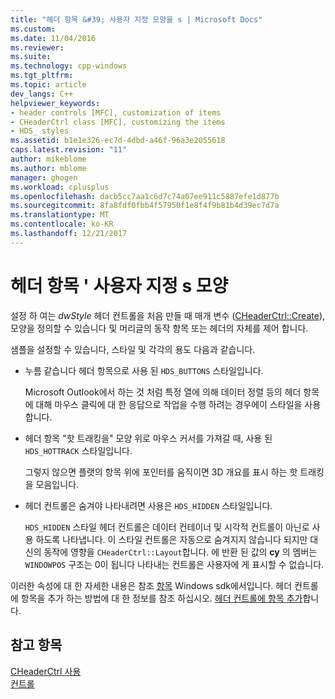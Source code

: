 ```yaml
---
title: "헤더 항목 &#39; 사용자 지정 모양을 s | Microsoft Docs"
ms.custom: 
ms.date: 11/04/2016
ms.reviewer: 
ms.suite: 
ms.technology: cpp-windows
ms.tgt_pltfrm: 
ms.topic: article
dev_langs: C++
helpviewer_keywords:
- header controls [MFC], customization of items
- CHeaderCtrl class [MFC], customizing the items
- HDS_ styles
ms.assetid: b1e1e326-ec7d-4dbd-a46f-96a3e2055618
caps.latest.revision: "11"
author: mikeblome
ms.author: mblome
manager: ghogen
ms.workload: cplusplus
ms.openlocfilehash: dacb5cc7aa1c6d7c74a07ee911c5887efe1d877b
ms.sourcegitcommit: 8fa8fdf0fbb4f57950f1e8f4f9b81b4d39ec7d7a
ms.translationtype: MT
ms.contentlocale: ko-KR
ms.lasthandoff: 12/21/2017
---
```

# <a name="customizing-the-header-item39s-appearance"></a>헤더 항목 &#39; 사용자 지정 s 모양
설정 하 여는 *dwStyle* 헤더 컨트롤을 처음 만들 때 매개 변수 ([CHeaderCtrl::Create](../mfc/reference/cheaderctrl-class.md#create)), 모양을 정의할 수 있습니다 및 머리글의 동작 항목 또는 헤더의 자체를 제어 합니다.  
  
 샘플을 설정할 수 있습니다, 스타일 및 각각의 용도 다음과 같습니다.  
  
-   누름 같습니다 헤더 항목으로 사용 된 `HDS_BUTTONS` 스타일입니다.  
  
     Microsoft Outlook에서 하는 것 처럼 특정 열에 의해 데이터 정렬 등의 헤더 항목에 대해 마우스 클릭에 대 한 응답으로 작업을 수행 하려는 경우에이 스타일을 사용 합니다.  
  
-   헤더 항목 "핫 트래킹을" 모양 위로 마우스 커서를 가져갈 때, 사용 된 `HDS_HOTTRACK` 스타일입니다.  
  
     그렇지 않으면 플랫의 항목 위에 포인터를 움직이면 3D 개요를 표시 하는 핫 트래킹을 모음입니다.  
  
-   헤더 컨트롤은 숨겨야 나타내려면 사용은 `HDS_HIDDEN` 스타일입니다.  
  
     `HDS_HIDDEN` 스타일 헤더 컨트롤은 데이터 컨테이너 및 시각적 컨트롤이 아닌로 사용 하도록 나타냅니다. 이 스타일 컨트롤은 자동으로 숨겨지지 않습니다 되지만 대신의 동작에 영향을 `CHeaderCtrl::Layout`합니다. 에 반환 된 값의 **cy** 의 멤버는 `WINDOWPOS` 구조는 0이 됩니다 나타내는 컨트롤은 사용자에 게 표시할 수 없습니다.  
  
 이러한 속성에 대 한 자세한 내용은 참조 [항목](http://msdn.microsoft.com/library/windows/desktop/bb775238) Windows sdk에서입니다. 헤더 컨트롤에 항목을 추가 하는 방법에 대 한 정보를 참조 하십시오. [헤더 컨트롤에 항목 추가](../mfc/adding-items-to-the-header-control.md)합니다.  
  
## <a name="see-also"></a>참고 항목  
 [CHeaderCtrl 사용](../mfc/using-cheaderctrl.md)   
 [컨트롤](../mfc/controls-mfc.md)

